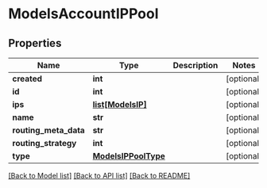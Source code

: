# ModelsAccountIPPool

## Properties
Name | Type | Description | Notes
------------ | ------------- | ------------- | -------------
**created** | **int** |  | [optional] 
**id** | **int** |  | [optional] 
**ips** | [**list[ModelsIP]**](ModelsIP.md) |  | [optional] 
**name** | **str** |  | [optional] 
**routing_meta_data** | **str** |  | [optional] 
**routing_strategy** | **int** |  | [optional] 
**type** | [**ModelsIPPoolType**](ModelsIPPoolType.md) |  | [optional] 

[[Back to Model list]](../README.md#documentation-for-models) [[Back to API list]](../README.md#documentation-for-api-endpoints) [[Back to README]](../README.md)


